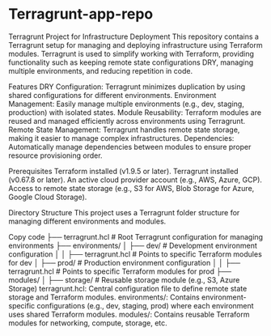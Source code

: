 # Terragrunt-app-repo
Terragrunt Project for Infrastructure Deployment
This repository contains a Terragrunt setup for managing and deploying infrastructure using Terraform modules. Terragrunt is used to simplify working with Terraform, providing functionality such as keeping remote state configurations DRY, managing multiple environments, and reducing repetition in code.

Features
    DRY Configuration: Terragrunt minimizes duplication by using shared configurations for different environments.
    Environment Management: Easily manage multiple environments (e.g., dev, staging, production) with isolated states.
    Module Reusability: Terraform modules are reused and managed efficiently across environments using Terragrunt.
    Remote State Management: Terragrunt handles remote state storage, making it easier to manage complex infrastructures.
    Dependencies: Automatically manage dependencies between modules to ensure proper resource provisioning order.

Prerequisites
    Terraform installed (v1.9.5 or later).
    Terragrunt installed (v0.67.8 or later).
    An active cloud provider account (e.g., AWS, Azure, GCP).
    Access to remote state storage (e.g., S3 for AWS, Blob Storage for Azure, Google Cloud Storage).

Directory Structure
    This project uses a Terragrunt folder structure for managing different environments and modules.


Copy code
├── terragrunt.hcl            # Root Terragrunt configuration for managing environments
├── environments/
│   ├── dev/                  # Development environment configuration
│   │   ├── terragrunt.hcl    # Points to specific Terraform modules for dev
│   ├── prod/                 # Production environment configuration
│   │   ├── terragrunt.hcl    # Points to specific Terraform modules for prod
├── modules/
│   ├── storage/              # Reusable storage module (e.g., S3, Azure Storage)
terragrunt.hcl: Central configuration file to define remote state storage and Terraform modules.
environments/: Contains environment-specific configurations (e.g., dev, staging, prod) where each environment uses shared Terraform modules.
modules/: Contains reusable Terraform modules for networking, compute, storage, etc.